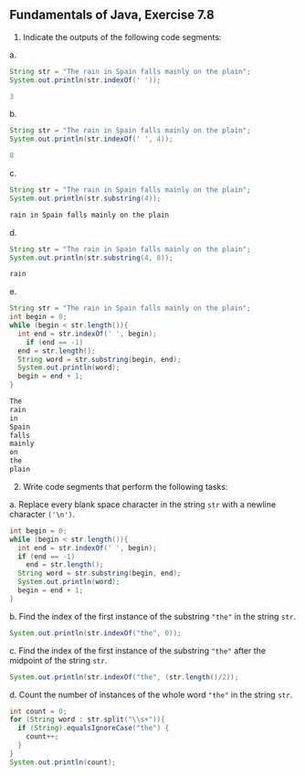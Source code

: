 ## Fundamentals of Java, Exercise 7.8

1. Indicate the outputs of the following code segments:

  a. 
  ```java
  String str = "The rain in Spain falls mainly on the plain";
  System.out.println(str.indexOf(' '));
  ```
  ```java
  3
  ```
  
  b.
  ```java
  String str = "The rain in Spain falls mainly on the plain";
  System.out.println(str.indexOf(' ', 4));
  ```
  ```java
  8
  ```
  
  c.
  ```java
  String str = "The rain in Spain falls mainly on the plain";
  System.out.println(str.substring(4));
  ```
  ```java
  rain in Spain falls mainly on the plain
  ```
  
  d.
  ```java
  String str = "The rain in Spain falls mainly on the plain";
  System.out.println(str.substring(4, 8));
  ```
  ```java
  rain
  ```
  
  e.
  ```java
  String str = "The rain in Spain falls mainly on the plain";
  int begin = 0;
  while (begin < str.length()){
    int end = str.indexOf(' ', begin);
      if (end == -1)
    end = str.length();
    String word = str.substring(begin, end);
    System.out.println(word);
    begin = end + 1;
  }
  ```
  ```java
  The
  rain
  in
  Spain
  falls
  mainly
  on
  the
  plain
  ```

2. Write code segments that perform the following tasks:
  
  a. Replace every blank space character in the string ```str``` with a newline character ```('\n')```.
  
  ```java
  int begin = 0;
  while (begin < str.length()){
    int end = str.indexOf(' ', begin);
    if (end == -1)
      end = str.length();
    String word = str.substring(begin, end);
    System.out.println(word);
    begin = end + 1;
  }
  ```
  
  b. Find the index of the first instance of the substring ```"the"``` in the string ```str```.
  
  ```java
  System.out.println(str.indexOf("the", 0));
  ```
  
  c. Find the index of the first instance of the substring ```"the"``` after the midpoint of the string ```str```.
  
  ```java
  System.out.println(str.indexOf("the", (str.length()/2));

  ```
  
  d. Count the number of instances of the whole word ```"the"``` in the string ```str```.
  
  ```java
  int count = 0;
  for (String word : str.split("\\s+")){
    if (String).equalsIgnoreCase("the") {
      count++;
    }
  }
  System.out.println(count);
  ```